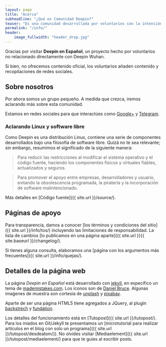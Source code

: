 ```yaml
---
layout: page
title: "Acerca"
subheadline: "¿Qué es Comunidad Deepin?"
teaser: "Es una comunidad desarrollada por voluntarios con la intención de ayudar a experimentar este sistema operativo. También participamos en proyectos relacionados a Linux."
permalink: "/info/"
header:
    image_fullwidth: "header_drop.jpg"
---
```


Gracias por visitar **Deepin en Español**, un proyecto hecho por voluntarios no relacionado directamente con Deepin Wuhan.

Si bien, no ofrecemos contenido oficial, los voluntarios añaden contenido y recopilaciones de redes sociales.

## Sobre nosotros

Por ahora somos un grupo pequeño. A medida que crezca, iremos aclarando más sobre esta comunidad.

Estamos en redes sociales para que interactúes como [Google+](https://plus.google.com/communities/115544729561220868525) y [Telegram](http://telegram.me/deepinenespanol).

### Aclarando Linux y software libre

Como Deepin es una distribución Linux, contiene una serie de componentes desarrollados bajo una filosofía de software libre. Quizá no te sea relevante; sin embargo, resumimos el significado de la siguiente manera:

>Para reducir las restricciones al modificar el sistema operativo y el código fuente, haciendo los componentes físicos y virtuales fiables, actualizados y seguros.

>Para promover el apoyo entre empresas, desarrolladores y usuario, evitando la obsolescencia programada, la piratería y la incorporación de software malintencionado.

Más detalles en [Código fuente]({{ site.url }}/source/).

## Páginas de apoyo
Para transparencia, damos a conocer [los términos y condiciones del sitio]({{ site.url }}/info/tos/) incluyendo las limitaciones de responsabilidad. La lista de cambios [lo publicamos en una página aparte]({{ site.url }}{{ site.baseurl }}/changelog/).

Si tienes alguna consulta, elaboramos una [página con los argumentos más frecuentes]({{ site.url }}/info/quejas/).

## Detalles de la página web

La página *Deepin en Español* está desarrollado con [jekyll](http://jekyll.org/), en específico un tema de [mademistakes.com](http://mademistakes.com/work/jekyll-themes/). Los íconos son de [Daniel Bruce](http://entypo.com/). Algunas imaǵenes de muestra son cortesía de [unplash](http://unsplash.com/) y [pixabay](http://pixabay.com).

Aparte de ser una página HTML5 tiene agregados a JQuery, al plugin [backstrech](http://srobbin.com/jquery-plugins/backstretch/) y [fundation](http://foundation.zurb.com/).

Los detalles del funcionamiento está en [Tutopost]({{ site.url }}/tutopost/). Para los iniados en Git/Jekyll te presentamos un [microtutorial para realizar artículos en el blog con solo un programa]({{ site.url }}/tutopost/desdeatom/)). No olvides visitar [Mediaelement]({{ site.url }}/tutopost/mediaelement/) para que te guies al escribir posts.
